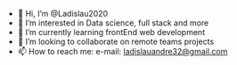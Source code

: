 - 👋 Hi, I’m @Ladislau2020
- 👀 I’m interested in Data science, full stack and more
- 🌱 I’m currently learning frontEnd web development 
- 💞️ I’m looking to collaborate on remote teams projects
- 📫 How to reach me: e-mail: ladislauandre32@gmail.com

<!---
Ladislau2020/Ladislau2020 is a ✨ special ✨ repository because its `README.md` (this file) appears on your GitHub profile.
You can click the Preview link to take a look at your changes.
--->
